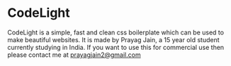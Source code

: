 # CodeLight
CodeLight is a simple, fast and clean css boilerplate which can be used to make beautiful websites.
It is made by Prayag Jain, a 15 year old student currently studying in India.
If you want to use this for commercial use then please contact me at prayagjain2@gmail.com
